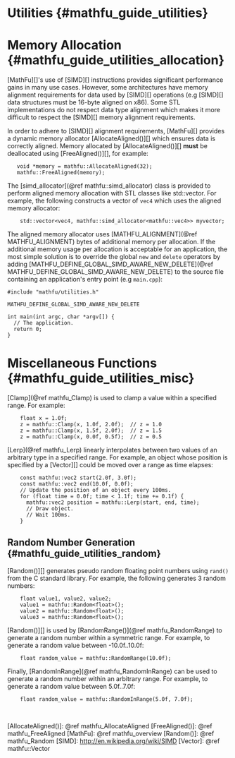 Utilities    {#mathfu_guide_utilities}
=========

# Memory Allocation    {#mathfu_guide_utilities_allocation}

[MathFu][]'s use of [SIMD][] instructions provides significant performance
gains in many use cases.  However, some architectures have memory
alignment requirements for data used by [SIMD][] operations (e.g [SIMD][]
data structures must be 16-byte aligned on x86).  Some STL implementations do
not respect data type alignment which makes it more difficult to respect the
[SIMD][] memory alignment requirements.

In order to adhere to [SIMD][] alignment requirements, [MathFu][] provides a
dynamic memory allocator [AllocateAligned()][] which ensures data is correctly
aligned.  Memory allocated by [AllocateAligned()][] **must** be deallocated
using [FreeAligned()][], for example:

~~~{.cpp}
   void *memory = mathfu::AllocateAligned(32);
   mathfu::FreeAligned(memory);
~~~

The [simd_allocator](@ref mathfu::simd_allocator) class is provided to perform
aligned memory allocation with STL classes like std::vector.  For example, the
following constructs a vector of `vec4` which uses the aligned memory
allocator:

~~~{.cpp}
    std::vector<vec4, mathfu::simd_allocator<mathfu::vec4>> myvector;
~~~

The aligned memory allocator uses [MATHFU_ALIGNMENT](@ref MATHFU_ALIGNMENT)
bytes of additional memory per allocation.  If the additional memory usage
per allocation is acceptable for an application, the most simple solution
is to override the global `new` and `delete` operators by adding
[MATHFU_DEFINE_GLOBAL_SIMD_AWARE_NEW_DELETE](@ref MATHFU_DEFINE_GLOBAL_SIMD_AWARE_NEW_DELETE)
to the source file containing an application's entry point (e.g `main.cpp`):

~~~{.cpp}
#include "mathfu/utilities.h"

MATHFU_DEFINE_GLOBAL_SIMD_AWARE_NEW_DELETE

int main(int argc, char *argv[]) {
  // The application.
  return 0;
}
~~~

# Miscellaneous Functions    {#mathfu_guide_utilities_misc}

[Clamp](@ref mathfu_Clamp) is used to clamp a value within a specified
range.  For example:

~~~{.cpp}
    float x = 1.0f;
    z = mathfu::Clamp(x, 1.0f, 2.0f);  // z = 1.0
    z = mathfu::Clamp(x, 1.5f, 2.0f);  // z = 1.5
    z = mathfu::Clamp(x, 0.0f, 0.5f);  // z = 0.5
~~~

[Lerp](@ref mathfu_Lerp) linearly interpolates between two values of an
arbitrary type in a specified range.  For example, an object whose position is
specified by a [Vector][] could be moved over a range as time elapses:

~~~{.cpp}
    const mathfu::vec2 start(2.0f, 3.0f);
    const mathfu::vec2 end(10.0f, 0.0f);
    // Update the position of an object every 100ms.
    for (float time = 0.0f; time < 1.1f; time += 0.1f) {
      mathfu::vec2 position = mathfu::Lerp(start, end, time);
      // Draw object.
      // Wait 100ms.
    }
~~~

## Random Number Generation    {#mathfu_guide_utilities_random}

[Random()][] generates pseudo random floating point numbers using `rand()`
from the C standard library.  For example, the following generates 3 random
numbers:

~~~{.cpp}
    float value1, value2, value2;
    value1 = mathfu::Random<float>();
    value2 = mathfu::Random<float>();
    value3 = mathfu::Random<float>();
~~~

[Random()][] is used by [RandomRange()](@ref mathfu_RandomRange) to generate
a random number within a symmetric range.  For example, to generate a random
value between -10.0f..10.0f:

~~~{.cpp}
    float random_value = mathfu::RandomRange(10.0f);
~~~

Finally, [RandomInRange](@ref mathfu_RandomInRange) can be used to generate
a random number within an arbitrary range.  For example, to generate a random
value between 5.0f..7.0f:

~~~{.cpp}
    float random_value = mathfu::RandomInRange(5.0f, 7.0f);
~~~

<br>

  [AllocateAligned()]: @ref mathfu_AllocateAligned
  [FreeAligned()]: @ref mathfu_FreeAligned
  [MathFu]: @ref mathfu_overview
  [Random()]: @ref mathfu_Random
  [SIMD]: http://en.wikipedia.org/wiki/SIMD
  [Vector]: @ref mathfu::Vector
